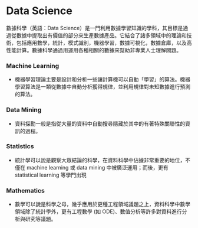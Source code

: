 # Data Science

數據科學（英語：Data Science）是一門利用數據學習知識的學科，其目標是通過從數據中提取出有價值的部分來生產數據產品。它結合了諸多領域中的理論和技術，包括應用數學，統計，模式識別，機器學習，數據可視化，數據倉庫，以及高性能計算。數據科學通過用運用各種相關的數據來幫助非專業人士理解問題。

### Machine Learning

* 機器學習理論主要是設計和分析一些讓計算機可以自動「學習」的算法。機器學習算法是一類從數據中自動分析獲得規律，並利用規律對未知數據進行預測的算法。

### Data Mining

* 資料探勘一般是指從大量的資料中自動搜尋隱藏於其中的有著特殊關聯性的資訊的過程。

### Statistics

* 統計學可以說是觀察大眾結論的科學，在資料科學中佔據非常重要的地位，不僅在 machine learning 或 data mining 中被廣泛運用；而後，更有 statistical learning 等學門出現

### Mathematics

* 數學可以說是科學之母，幾乎應用於更種工程領域議題之上，資料科學中數學領域除了統計學外，更有工程數學 \(如 ODE\)、數值分析等許多對資料進行分析與研究等議題。



